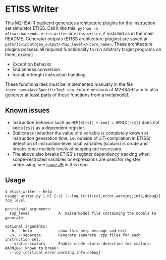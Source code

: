 # ETISS Writer

This M2-ISA-R backend generates architecture plugins for the instruction set simulator ETISS. Call it like this: `python -m m2isar.backends.etiss.writer` or `etiss_writer`, if installed as in the main README. Generator outputs (ETISS architecture plugins) are saved at `path/to/input/gen_output/<top_level>/<core_name>`. These architecture plugins possess all required functionality to run arbitrary target programs on them, except:
- Exception behavior
- Endianness conversion
- Variable-length instruction handling

These functionalities must be implemented manually in the file `<core_name>ArchSpecificImpl.cpp`. Future versions of M2-ISA-R aim to also generate at least parts of these functions from a metamodel.

## Known issues
- Instruction behavior such as `MEM[X[rs1] + imm] = MEM[X[rs2]]` does not see `X[rs1]` as a dependent register.
- Staticness (whether the value of a variable is completely known at instruction generation time, i.e. outside of JIT-compilation in ETISS) detection of instruction-level local variables (scalars) is crude and breaks once multiple levels of scoping are necessary.
- The above also breaks ETISS's register dependency tracking when scope-restricted variables or expressions are used for register addressing, see [issue #6](https://github.com/tum-ei-eda/M2-ISA-R/issues/6) in this repo.

## Usage

```
$ etiss_writer --help
usage: writer.py [-h] [-s] [--log {critical,error,warning,info,debug}] top_level

positional arguments:
  top_level             A .m2isarmodel file containing the models to generate.

optional arguments:
  -h, --help            show this help message and exit
  -s, --separate        Generate separate .cpp files for each instruction set.
  --static-scalars      Enable crude static detection for scalars. WARNING: known to break!
  --log {critical,error,warning,info,debug}
```

